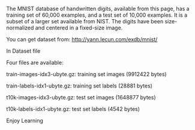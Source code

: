 The MNIST database of handwritten digits, available from this page, has a training set of 60,000 examples, and a test set of 10,000 examples. It is a subset of a larger set available from NIST. The digits have been size-normalized and centered in a fixed-size image. 

You can get dataset from: http://yann.lecun.com/exdb/mnist/

In Dataset file

 Four files are available:

train-images-idx3-ubyte.gz:  training set images (9912422 bytes)

train-labels-idx1-ubyte.gz:  training set labels (28881 bytes)

t10k-images-idx3-ubyte.gz:   test set images (1648877 bytes)

t10k-labels-idx1-ubyte.gz:   test set labels (4542 bytes) 


Enjoy Learning
